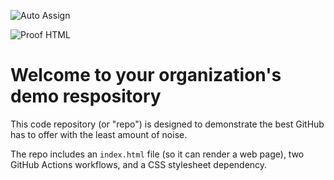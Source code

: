 ![Auto Assign](https://github.com/mk-IT-consult/demo-repository/actions/workflows/auto-assign.yml/badge.svg)

![Proof HTML](https://github.com/mk-IT-consult/demo-repository/actions/workflows/proof-html.yml/badge.svg)

# Welcome to your organization's demo respository
This code repository (or "repo") is designed to demonstrate the best GitHub has to offer with the least amount of noise.

The repo includes an `index.html` file (so it can render a web page), two GitHub Actions workflows, and a CSS stylesheet dependency.
